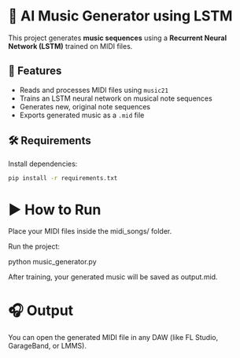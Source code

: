 # 🎵 AI Music Generator using LSTM

This project generates **music sequences** using a **Recurrent Neural Network (LSTM)** trained on MIDI files.

## 🧠 Features
- Reads and processes MIDI files using `music21`
- Trains an LSTM neural network on musical note sequences
- Generates new, original note sequences
- Exports generated music as a `.mid` file

## 🛠️ Requirements
Install dependencies:
```bash
pip install -r requirements.txt
```
# ▶️ How to Run

Place your MIDI files inside the midi_songs/ folder.

Run the project:

python music_generator.py


After training, your generated music will be saved as output.mid.

# 🎧 Output

You can open the generated MIDI file in any DAW (like FL Studio, GarageBand, or LMMS).